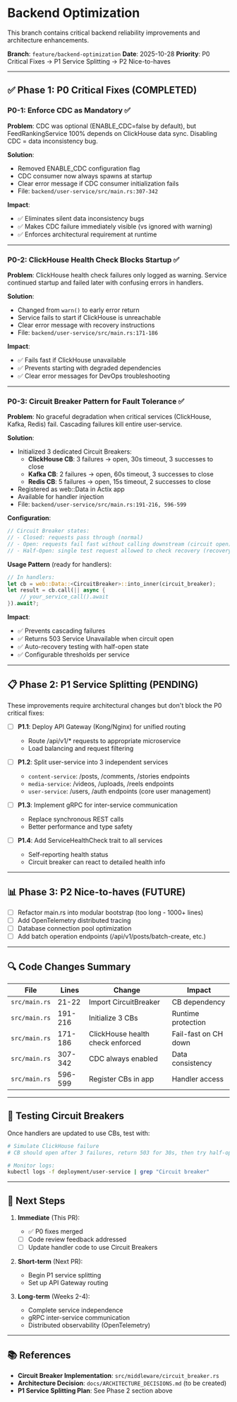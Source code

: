 # Backend Optimization

This branch contains critical backend reliability improvements and architecture enhancements.

**Branch**: `feature/backend-optimization`
**Date**: 2025-10-28
**Priority**: P0 Critical Fixes → P1 Service Splitting → P2 Nice-to-haves

---

## ✅ Phase 1: P0 Critical Fixes (COMPLETED)

### P0-1: Enforce CDC as Mandatory ✅
**Problem**: CDC was optional (ENABLE_CDC=false by default), but FeedRankingService 100% depends on ClickHouse data sync. Disabling CDC = data inconsistency bug.

**Solution**:
- Removed ENABLE_CDC configuration flag
- CDC consumer now always spawns at startup
- Clear error message if CDC consumer initialization fails
- File: `backend/user-service/src/main.rs:307-342`

**Impact**:
- ✅ Eliminates silent data inconsistency bugs
- ✅ Makes CDC failure immediately visible (vs ignored with warning)
- ✅ Enforces architectural requirement at runtime

---

### P0-2: ClickHouse Health Check Blocks Startup ✅
**Problem**: ClickHouse health check failures only logged as warning. Service continued startup and failed later with confusing errors in handlers.

**Solution**:
- Changed from `warn()` to early error return
- Service fails to start if ClickHouse is unreachable
- Clear error message with recovery instructions
- File: `backend/user-service/src/main.rs:171-186`

**Impact**:
- ✅ Fails fast if ClickHouse unavailable
- ✅ Prevents starting with degraded dependencies
- ✅ Clear error messages for DevOps troubleshooting

---

### P0-3: Circuit Breaker Pattern for Fault Tolerance ✅
**Problem**: No graceful degradation when critical services (ClickHouse, Kafka, Redis) fail. Cascading failures kill entire user-service.

**Solution**:
- Initialized 3 dedicated Circuit Breakers:
  - **ClickHouse CB**: 3 failures → open, 30s timeout, 3 successes to close
  - **Kafka CB**: 2 failures → open, 60s timeout, 3 successes to close
  - **Redis CB**: 5 failures → open, 15s timeout, 2 successes to close
- Registered as web::Data in Actix app
- Available for handler injection
- File: `backend/user-service/src/main.rs:191-216, 596-599`

**Configuration**:
```rust
// Circuit Breaker states:
// - Closed: requests pass through (normal)
// - Open: requests fail fast without calling downstream (circuit open)
// - Half-Open: single test request allowed to check recovery (recovery testing)
```

**Usage Pattern** (ready for handlers):
```rust
// In handlers:
let cb = web::Data::<CircuitBreaker>::into_inner(circuit_breaker);
let result = cb.call(|| async {
    // your_service_call().await
}).await?;
```

**Impact**:
- ✅ Prevents cascading failures
- ✅ Returns 503 Service Unavailable when circuit open
- ✅ Auto-recovery testing with half-open state
- ✅ Configurable thresholds per service

---

## 📋 Phase 2: P1 Service Splitting (PENDING)

These improvements require architectural changes but don't block the P0 critical fixes:

- [ ] **P1.1**: Deploy API Gateway (Kong/Nginx) for unified routing
  - Route /api/v1/* requests to appropriate microservice
  - Load balancing and request filtering

- [ ] **P1.2**: Split user-service into 3 independent services
  - `content-service`: /posts, /comments, /stories endpoints
  - `media-service`: /videos, /uploads, /reels endpoints
  - `user-service`: /users, /auth endpoints (core user management)

- [ ] **P1.3**: Implement gRPC for inter-service communication
  - Replace synchronous REST calls
  - Better performance and type safety

- [ ] **P1.4**: Add ServiceHealthCheck trait to all services
  - Self-reporting health status
  - Circuit breaker can react to detailed health info

---

## 📊 Phase 3: P2 Nice-to-haves (FUTURE)

- [ ] Refactor main.rs into modular bootstrap (too long - 1000+ lines)
- [ ] Add OpenTelemetry distributed tracing
- [ ] Database connection pool optimization
- [ ] Add batch operation endpoints (/api/v1/posts/batch-create, etc.)

---

## 🔍 Code Changes Summary

| File | Lines | Change | Impact |
|------|-------|--------|--------|
| `src/main.rs` | 21-22 | Import CircuitBreaker | CB dependency |
| `src/main.rs` | 191-216 | Initialize 3 CBs | Runtime protection |
| `src/main.rs` | 171-186 | ClickHouse health check enforced | Fail-fast on CH down |
| `src/main.rs` | 307-342 | CDC always enabled | Data consistency |
| `src/main.rs` | 596-599 | Register CBs in app | Handler access |

---

## 🚀 Testing Circuit Breakers

Once handlers are updated to use CBs, test with:

```bash
# Simulate ClickHouse failure
# CB should open after 3 failures, return 503 for 30s, then try half-open

# Monitor logs:
kubectl logs -f deployment/user-service | grep "Circuit breaker"
```

---

## 📝 Next Steps

1. **Immediate** (This PR):
   - ✅ P0 fixes merged
   - [ ] Code review feedback addressed
   - [ ] Update handler code to use Circuit Breakers

2. **Short-term** (Next PR):
   - Begin P1 service splitting
   - Set up API Gateway routing

3. **Long-term** (Weeks 2-4):
   - Complete service independence
   - gRPC inter-service communication
   - Distributed observability (OpenTelemetry)

---

## 📚 References

- **Circuit Breaker Implementation**: `src/middleware/circuit_breaker.rs`
- **Architecture Decision**: `docs/ARCHITECTURE_DECISIONS.md` (to be created)
- **P1 Service Splitting Plan**: See Phase 2 section above
